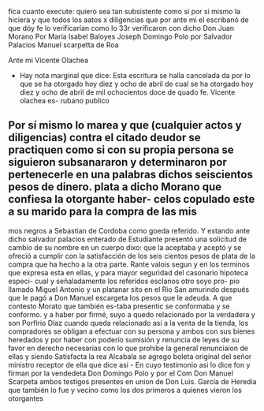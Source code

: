 fica cuanto execute: quiero sea tan subsistente como si
por si mismo la hiciera y que todos los aatos x diligencias que
por ante mi el escribanó de que dóy fe lo verificarían como lo
33r verificaron con dicho Don Juan Morano
Por María Isabel Baloyes Joseph Domingo Polo
por Salvador Palacios Manuel scarpetta de Roa

Ante mi Vicente Olachea
* Hay nota marginal que dice: Esta escritura se halla cancelada
da por lo que se ha otorgado hoy diez y ocho de abril de
cual se ha otorgado hoy diez y ocho de abril de
mil ochocientos doce de quado fe. Vicente olachea es-
rubano publico

Por sí mismo lo marea y que (cualquier actos y diligencias) contra el citado deudor se practiquen como si con su propia persona se siguieron subsanararon y determinaron por pertenecerle en una palabras dichos seiscientos pesos de dinero.
plata a dicho Morano que confiesa la otorgante haber-
celos copulado este a su marido para la compra de las mis
-
mos negros a Sebastian de Cordoba como goeda referido.
Y estando ante dicho salvador palacios enterado de
Estudiante presentó una solicitud de cambio de su nombre en un cuerpo dixo: que la aceptaba y aceptó y se ofreció a cumplir con la satisfacción de los seis cientos pesos de plata de la compra que ha hecho a la otra parte.
Rante valois segun y en los terminos que expresa esta en ellas, y para mayor seguridad del casonario hipoteca especi- cual y señaladamente los referidos esclanos otro soyo pro- pio llamado Miguel Antonio y un platanar sito en el Rio San
amurindo después que le pagó a Don Manuel escargeta los pesos que le adeuda. A que contesto Morato que también es-taba presentic se conformaba y se conformo. y a haber por firmé, suyo a quedo relacionado por la verdadera y son
Porfirio Díaz cuando queda relacionado así a la venta de la tienda, los compradores se obligan a efectuar con su persona y ambos con sus bienes heredados y por haber con poderío sumisión y renuncia de leyes de su favor en derecho necesarias con lo que prohibe
la general renunciaion de ellas y siendo Satisfacta la rea Alcabala se agrego boleta original del señor ministro receptor de ella que dice asi - En cuyo testimonio asi lo dice fon y firman por la vendedeta Don Domingo Polo y por el Com
Don Manuel Scarpeta ambos testigos presentes en union de Don Luis. García de Heredia que también lo fue y vecino como los dos primeros a quienes vieron los otorgantes